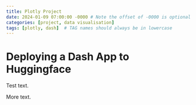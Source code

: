 ```yaml
---
title: Plotly Project
date: 2024-01-09 07:00:00 -0000 # Note the offset of -0000 is optional
categories: [project, data visualisation]
tags: [plotly, dash]  # TAG names should always be in lowercase
---
```


# Deploying a Dash App to Huggingface

Test text.

More text.